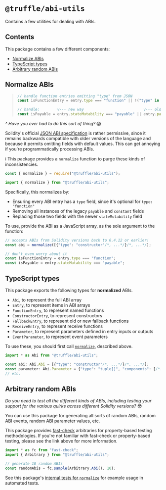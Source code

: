 # `@truffle/abi-utils`

Contains a few utilities for dealing with ABIs.

## Contents

This package contains a few different components:

- [Normalize ABIs](#normalize-abis)
- [TypeScript types](#typescript-types)
- [Arbitrary random ABIs](#arbitrary-random-abis)

## Normalize ABIs

> ```typescript
> // handle function entries omitting "type" from JSON
> const isFunctionEntry = entry.type === "function" || !("type" in entry);
>
> // handle:        v--- new way                           v--- old way     v--- default
> const isPayable = entry.stateMutability === "payable" || entry.payable || false;
> ```
_^ Have you ever had to do this sort of thing?_ :scream:

Solidity's official [JSON ABI specification](https://solidity.readthedocs.io/en/v0.7.3/abi-spec.html)
is rather permissive, since it remains backwards compatible with older
versions of the language and because it permits omitting fields with default
values. This can get annoying if you're programmatically processing ABIs.

:information_source: This package provides a `normalize` function to purge
these kinds of inconsistencies.

```javascript
const { normalize } = require("@truffle/abi-utils");
```

```typescript
import { normalize } from "@truffle/abi-utils";
```

Specifically, this normalizes by:
- Ensuring every ABI entry has a `type` field, since it's optional for
  `type: "function"`
- Removing all instances of the legacy `payable` and `constant` fields
- Replacing those two fields with the newer `stateMutability` field

To use, provide the ABI as a JavaScript array, as the sole argument to the
function:

```typescript
// accepts ABIs from Solidity versions back to 0.4.12 or earlier!
const abi = normalize([{"type": "constructor"/*, ...*/}/*, ...*/);

// don't even worry about it
const isFunctionEntry = entry.type === "function";
const isPayable = entry.stateMutability === "payable";
```


## TypeScript types

This package exports the following types for **normalized** ABIs.

- `Abi`, to represent the full ABI array
- `Entry`, to represent items in ABI arrays
- `FunctionEntry`, to represent named functions
- `ConstructorEntry`, to represent constructors
- `FallbackEntry`, to represent old or new fallback functions
- `ReceiveEntry`, to represent receive functions
- `Parameter`, to represent parameters defined in entry inputs or outputs
- `EventParameter`, to represent event parameters

To use these, you should first call [`normalize`](#normalize-abis), described
above.

```typescript
import * as Abi from "@truffle/abi-utils";

const abi: Abi.Abi = [{"type": "constructor"/*, ...*/}/*, ...*/];
const parameter: Abi.Parameter = {"type": "tuple[]", "components": [/*...*/]};
// etc.
```


## Arbitrary random ABIs

_Do you need to test all the different kinds of ABIs, including testing your
support for the various quirks across different Solidity versions?_ :flushed:

You can use this package for generating all sorts of random ABIs, random ABI
events, random ABI parameter values, etc.

This package provides [fast-check](https://github.com/dubzzz/fast-check)
arbitraries for property-based testing methodologies. If you're not familiar
with fast-check or property-based testing, please see the link above for more
information.

```typescript
import * as fc from "fast-check";
import { Arbitrary } from "@truffle/abi-utils";

// generate 10 random ABIs
const randomAbis = fc.sample(Arbitrary.Abi(), 10);
```

See this package's [internal tests for `normalize`](./lib/normalize.test.ts)
for example usage in automated tests.
